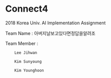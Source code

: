 # Connect4
2018 Korea Univ. AI Implementation Assignment

Team Name : 아버지날보고있다면정답을알려조

Team Member :
		
		Lee Jihwan
	      
		Kim Sunyoung
	      
		Kim Younghoon

